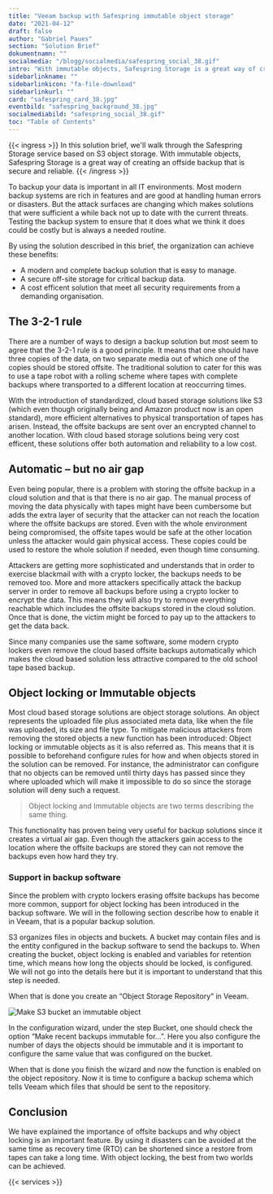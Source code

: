 ```yaml
---
title: "Veeam backup with Safespring immutable object storage"
date: "2021-04-12"
draft: false
author: "Gabriel Paues"
section: "Solution Brief"
dokumentnamn: ""
socialmedia: "/blogg/socialmedia/safespring_social_38.gif"
intro: "With immutable objects, Safespring Storage is a great way of creating an offside backup that is secure and reliable."
sidebarlinkname: ""
sidebarlinkicon: "fa-file-download"
sidebarlinkurl: ""
card: "safespring_card_38.jpg"
eventbild: "safespring_background_38.jpg"
socialmediabild: "safespring_social_38.gif"
toc: "Table of Contents"
---
```



{{< ingress >}}
In this solution brief, we'll walk through the Safespring Storage service based on S3 object storage. With immutable objects, Safespring Storage is a great way of creating an offside backup that is secure and reliable.
{{< /ingress >}}

To backup your data is important in all IT environments. Most modern backup systems are rich in features and are good at handling human errors or disasters. But the attack surfaces are changing which makes solutions that were sufficient a while back not up to date with the current threats. Testing the backup system to ensure that it does what we think it does could be costly but is always a needed routine.

By using the solution described in this brief, the organization can achieve these benefits:

* A modern and complete backup solution that is easy to manage.
* A secure off-site storage for critical backup data.
* A cost efficent solution that meet all security requirements from a demanding organisation.

## The 3-2-1 rule

There are a number of ways to design a backup solution but most seem to agree that the 3-2-1 rule is a good principle. It means that one should have three copies of the data, on two separate media out of which one of the copies should be stored offsite. The traditional solution to cater for this was to use a tape robot with a rolling scheme where tapes with complete backups where transported to a different location at reoccurring times.

With the introduction of standardized, cloud based storage solutions like S3 (which even though originally being and Amazon product now is an open standard), more efficient alternatives to physical transportation of tapes has arisen. Instead, the offsite backups are sent over an encrypted channel to another location. With cloud based storage solutions being very cost efficent, these solutions offer both automation and reliability to a low cost.

## Automatic – but no air gap

Even being popular, there is a problem with storing the offsite backup in a cloud solution and that is that there is no air gap. The manual process of moving the data physically with tapes might have been cumbersome but adds the extra layer of security that the attacker can not reach the location where the offsite backups are stored. Even with the whole environment being compromised, the offsite tapes would be safe at the other location unless the attacker would gain physical access. These copies could be used to restore the whole solution if needed, even though time consuming.

Attackers are getting more sophisticated and understands that in order to exercise blackmail with with a crypto locker, the backups needs to be removed too. More and more attackers specifically attack the backup server in order to remove all backups before using a crypto locker to encrypt the data. This means they will also try to remove everything reachable which includes the offsite backups stored in the cloud solution. Once that is done, the victim might be forced to pay up to the attackers to get the data back.

Since many companies use the same software, some modern crypto lockers even remove the cloud based offsite backups automatically which makes the cloud based solution less attractive compared to the old school tape based backup.

## Object locking or Immutable objects

Most cloud based storage solutions are object storage solutions. An object represents the uploaded file plus associated meta data, like when the file was uploaded, its size and file type. To mitigate malicious attackers from removing the stored objects a new function has been introduced: Object locking or immutable objects as it is also referred as. This means that it is possible to beforehand configure rules for how and when objects stored in the solution can be removed. For instance, the administrator can configure that no objects can be removed until thirty days has passed since they where uploaded which will make it impossible to do so since the storage solution will deny such a request.

> Object locking and Immutable objects are two terms describing the same thing.

This functionality has proven being very useful for backup solutions since it creates a virtual air gap. Even though the attackers gain access to the location where the offsite backups are stored they can not remove the backups even how hard they try.

### Support in backup software

Since the problem with crypto lockers erasing offsite backups has become more common, support for object locking has been introduced in the backup software. We will in the following section describe how to enable it in Veeam, that is a popular backup solution.

S3 organizes files in objects and buckets. A bucket may contain files and is the entity configured in the backup software to send the backups to. When creating the bucket, object locking is enabled and variables for retention time, which means how long the objects should be locked, is configured. We will not go into the details here but it is important to understand that this step is needed.

When that is done you create an “Object Storage Repository” in Veeam.

![Make S3 bucket an immutable object](/img/whitepapers/make_S3_bucket_an_immutable_object.png)

In the configuration wizard, under the step Bucket, one should check the option “Make recent backups immutable for…”. Here you also configure the number of days the objects should be immutable and it is important to configure the same value that was configured on the bucket.

When that is done you finish the wizard and now the function is enabled on the object repository. Now it is time to configure a backup schema which tells Veeam which files that should be sent to the repository.

## Conclusion

We have explained the importance of offsite backups and why object locking is an important feature. By using it disasters can be avoided at the same time as recovery time (RTO) can be shortened since a restore from tapes can take a long time. With object locking, the best from two worlds can be achieved.

<div class="flexcontainer-shortcode" style="background: var(--text-color);">

{{< services >}}

</div>

